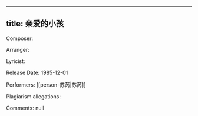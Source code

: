 
---
title: 亲爱的小孩
---
Composer: 

Arranger: 

Lyricist: 

Release Date: 1985-12-01

Performers: [[person-苏芮|苏芮]]

Plagiarism allegations:


Comments:
null

